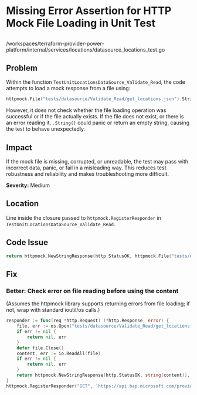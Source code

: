 # Missing Error Assertion for HTTP Mock File Loading in Unit Test

##

/workspaces/terraform-provider-power-platform/internal/services/locations/datasource_locations_test.go

## Problem

Within the function `TestUnitLocationsDataSource_Validate_Read`, the code attempts to load a mock response from a file using:

```go
httpmock.File("tests/datasource/Validate_Read/get_locations.json").String()
```

However, it does not check whether the file loading operation was successful or if the file actually exists. If the file does not exist, or there is an error reading it, `.String()` could panic or return an empty string, causing the test to behave unexpectedly.

## Impact

If the mock file is missing, corrupted, or unreadable, the test may pass with incorrect data, panic, or fail in a misleading way. This reduces test robustness and reliability and makes troubleshooting more difficult.

**Severity:** Medium

## Location

Line inside the closure passed to `httpmock.RegisterResponder` in `TestUnitLocationsDataSource_Validate_Read`.

## Code Issue

```go
return httpmock.NewStringResponse(http.StatusOK, httpmock.File("tests/datasource/Validate_Read/get_locations.json").String()), nil
```

## Fix

### Better: Check error on file reading before using the content

(Assumes the httpmock library supports returning errors from file loading; if not, wrap with standard ioutil/os calls.)

```go
responder := func(req *http.Request) (*http.Response, error) {
	file, err := os.Open("tests/datasource/Validate_Read/get_locations.json")
	if err != nil {
		return nil, err
	}
	defer file.Close()
	content, err := io.ReadAll(file)
	if err != nil {
		return nil, err
	}
	return httpmock.NewStringResponse(http.StatusOK, string(content)), nil
}
httpmock.RegisterResponder("GET", `https://api.bap.microsoft.com/providers/Microsoft.BusinessAppPlatform/locations?api-version=2023-06-01`, responder)
```
